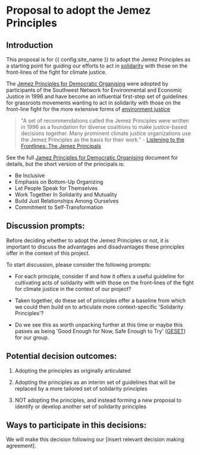 # Proposal to adopt the Jemez Principles

## **Introduction**

This proposal is for {{ config.site_name }} to adopt the Jemez Principles as a starting point for guiding our efforts to act in [solidarity](https://commonslibrary.org/solidarity-the-past-present-and-future-of-a-world-changing-idea/) with those on the front-lines of the fight for climate justice.

The [Jemez Principles for Democratic Organising]([https://www.createclimatejustice.net/wp-content/uploads/2018/05/jemez-principles.pdf](https://web.archive.org/web/20230807051827/https://www.createclimatejustice.net/wp-content/uploads/2018/05/jemez-principles.pdf)) were adopted by participants of the Southwest Network for Environmental and Economic Justice in 1996 and have become an influential first-step set of guidelines for grassroots movements wanting to act in solidarity with those on the front-line fight for the more extensive forms of [environment justice](https://www.ejnet.org/ej/principles.html)

> "A set of recommendations called the Jemez Principles were written in 1996 as a foundation for diverse coalitions to make justice-based decisions together. Many prominent climate justice organizations use the Jemez Principles as the basis for their work." - [Listening to the Frontlines: The Jemez Principals](https://uw.pressbooks.pub/climatejusticeandenergysolutions/chapter/listening-to-the-frontlines-the-jemez-principles/)

See the full [Jamez Principles for Democratic Organising]([https://www.createclimatejustice.net/wp-content/uploads/2018/05/jemez-principles.pdf](https://web.archive.org/web/20230807051827/https://www.createclimatejustice.net/wp-content/uploads/2018/05/jemez-principles.pdf)) document for details, but the short version of the principals is:

*   Be Inclusive
*   Emphasis on Bottom-Up Organizing
*   Let People Speak for Themselves
*   Work Together In Solidarity and Mutuality
*   Build Just Relationships Among Ourselves
*   Commitment to Self-Transformation

## **Discussion prompts:**

Before deciding whether to adopt the Jemez Principles or not, it is important to discuss the advantages and disadvantages these principles offer in the context of this project.

To start discussion, please consider the following prompts:

* For each principle, consider if and how it offers a useful guideline for cultivating acts of solidarity with with those on the front-lines of the fight for climate justice in the context of our project?
    
* Taken together, do these set of principles offer a baseline from which we could then build on to articulate more context-specific 'Solidarity Principles'?  

* Do we see this as worth unpacking further at this time or maybe this passes as being 'Good Enough for Now, Safe Enough to Try' ([GESET](https://collaboratiohelvetica.ch/en/blog/2019/8/27/good-enough-for-now-safe-enough-to-try-geset)) for our group.

## **Potential decision outcomes:**

1.  Adopting the principles as originally articulated
    
3.  Adopting the principles as an interim set of guidelines that will be replaced by a more tailored set of solidarity principles
    
4.  NOT adopting the principles, and instead forming a new proposal to identify or develop another set of solidarity principles

## **Ways to participate in this decisions:**

We will make this decision following our [insert relevant decision making agreement].   


